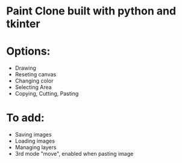 # Paint Clone built with python and tkinter

# Options:
 - Drawing
 - Reseting canvas
 - Changing color
 - Selecting Area
 - Copying, Cutting, Pasting 

# To add:
 - Saving images
 - Loading images
 - Managing layers
 - 3rd mode "move", enabled when pasting image
